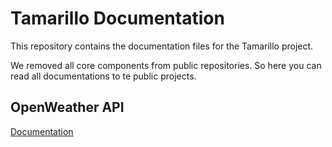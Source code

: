 # Tamarillo Documentation

This repository contains the documentation files for the Tamarillo project.

We removed all core components from public repositories. So here you can read all documentations to te public projects.

## OpenWeather API
[Documentation](weather.md)
